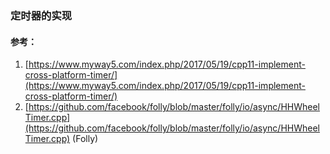 ### 定时器的实现









#### 参考：

1. [https://www.myway5.com/index.php/2017/05/19/cpp11-implement-cross-platform-timer/](https://www.myway5.com/index.php/2017/05/19/cpp11-implement-cross-platform-timer/)
2. [https://github.com/facebook/folly/blob/master/folly/io/async/HHWheelTimer.cpp](https://github.com/facebook/folly/blob/master/folly/io/async/HHWheelTimer.cpp) \(Folly\)




